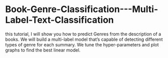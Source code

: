 # Book-Genre-Classification---Multi-Label-Text-Classification
this tutorial, I will show you how to predict Genres from the description of a books.  We will build a multi-label model that’s capable of detecting different types of genre for each summary. We tune the hyper-parameters and plot graphs to find the best linear model. 
